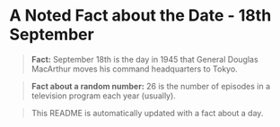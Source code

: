 
# A Noted Fact about the Date - 18th September

> **Fact:** September 18th is the day in 1945 that General Douglas MacArthur moves his command headquarters to Tokyo.

> **Fact about a random number:** 26 is the number of episodes in a television program each year (usually).

> This README is automatically updated with a fact about a day.
